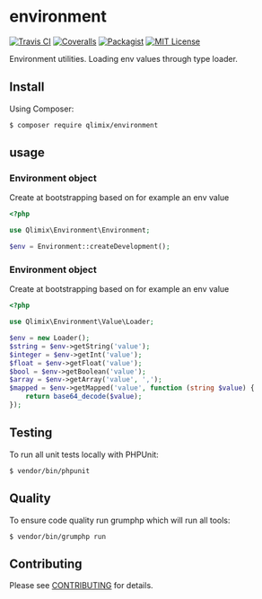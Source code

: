 # environment

[![Travis CI](https://api.travis-ci.org/qlimix/environment.svg?branch=master)](https://travis-ci.org/qlimix/environment)
[![Coveralls](https://img.shields.io/coveralls/github/qlimix/environment.svg)](https://coveralls.io/github/qlimix/environment)
[![Packagist](https://img.shields.io/packagist/v/qlimix/environment.svg)](https://packagist.org/packages/qlimix/environment)
[![MIT License](https://img.shields.io/badge/license-MIT-brightgreen.svg)](https://github.com/qlimix/environment/blob/master/LICENSE)

Environment utilities. Loading env values through type loader.

## Install

Using Composer:

~~~
$ composer require qlimix/environment
~~~

## usage

### Environment object
Create at bootstrapping based on for example an env value
```php
<?php

use Qlimix\Environment\Environment;

$env = Environment::createDevelopment();
```

### Environment object
Create at bootstrapping based on for example an env value
```php
<?php

use Qlimix\Environment\Value\Loader;

$env = new Loader();
$string = $env->getString('value');
$integer = $env->getInt('value');
$float = $env->getFloat('value');
$bool = $env->getBoolean('value');
$array = $env->getArray('value', ',');
$mapped = $env->getMapped('value', function (string $value) {
    return base64_decode($value);
});
```

## Testing
To run all unit tests locally with PHPUnit:

~~~
$ vendor/bin/phpunit
~~~

## Quality
To ensure code quality run grumphp which will run all tools:

~~~
$ vendor/bin/grumphp run
~~~

## Contributing

Please see [CONTRIBUTING](CONTRIBUTING.md) for details.

